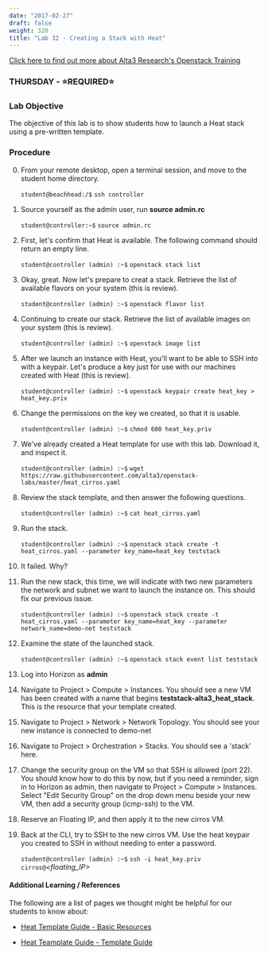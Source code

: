 ```yaml
---
date: "2017-02-27"
draft: false
weight: 320
title: "Lab 32 - Creating a Stack with Heat"
---
```

[Click here to find out more about Alta3 Research's Openstack Training](https://alta3.com/courses/openstack)

### THURSDAY - &#x2B50;REQUIRED&#x2B50;

### Lab Objective

The objective of this lab is to show students how to launch a Heat stack using a pre-written template.

### Procedure

0. From your remote desktop, open a terminal session, and move to the student home directory.

    `student@beachhead:/$` `ssh controller`

0. Source yourself as the admin user, run **source admin.rc**

    `student@controller:~$` `source admin.rc`

0. First, let's confirm that Heat is available. The following command should return an empty line.

    `student@controller (admin) :~$` `openstack stack list`

0. Okay, great. Now let's prepare to creat a stack. Retrieve the list of available flavors on your system (this is review).

    `student@controller (admin) :~$` `openstack flavor list`
    
0. Continuing to create our stack. Retrieve the list of available images on your system (this is review).

    `student@controller (admin) :~$` `openstack image list`
    
0. After we launch an instance with Heat, you'll want to be able to SSH into with a keypair. Let's produce a key just for use with our machines created with Heat (this is review).

    `student@controller (admin) :~$` `openstack keypair create heat_key > heat_key.priv`
    
0. Change the permissions on the key we created, so that it is usable.

    `student@controller (admin) :~$` `chmod 600 heat_key.priv`

0. We've already created a Heat template for use with this lab. Download it, and inspect it.

    `student@controller (admin) :~$` `wget https://raw.githubusercontent.com/alta3/openstack-labs/master/heat_cirros.yaml`

0. Review the stack template, and then answer the following questions.

    `student@controller (admin) :~$` `cat heat_cirros.yaml`

0. Run the stack.
 
    `student@controller (admin) :~$` `openstack stack create -t heat_cirros.yaml --parameter key_name=heat_key teststack`
 
0. It failed. Why?
    
0. Run the new stack, this time, we will indicate with two new parameters the network and subnet we want to launch the instance on. This should fix our previous issue.

    `student@controller (admin) :~$` `openstack stack create -t heat_cirros.yaml --parameter key_name=heat_key --parameter network_name=demo-net teststack`

0. Examine the state of the launched stack.
 
    `student@controller (admin) :~$` `openstack stack event list teststack`

0. Log into Horizon as **admin**

0. Navigate to Project > Compute > Instances. You should see a new VM has been created with a name that begins **teststack-alta3_heat_stack**. This is the resource that your template created.

0. Navigate to Project > Network > Network Topology. You should see your new instance is connected to demo-net

0. Navigate to Project > Orchestration > Stacks. You should see a 'stack' here.

0. Change the security group on the VM so that SSH is allowed (port 22). You should know how to do this by now, but if you need a reminder, sign in to Horizon as admin, then navigate to Project > Compute > Instances. Select "Edit Security Group" on the drop down menu beside your new VM, then add a security group (icmp-ssh) to the VM.

0. Reserve an Floating IP, and then apply it to the new cirros VM.
    
0. Back at the CLI, try to SSH to the new cirros VM. Use the heat keypair you created to SSH in without needing to enter a password.
 
    `student@controller (admin) :~$` `ssh -i heat_key.priv cirros@`*<floating_IP>*
    
 
#### Additional Learning / References

The following are a list of pages we thought might be helpful for our students to know about:

* [Heat Template Guide - Basic Resources](https://docs.openstack.org/developer/heat/template_guide/basic_resources.html)

* [Heat Teamplate Guide - Template Guide](https://docs.openstack.org/developer/heat/template_guide/index.html)
